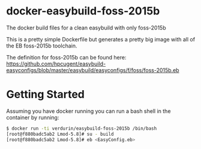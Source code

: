 docker-easybuild-foss-2015b
===========================

The docker build files for a clean easybuild with only foss-2015b

This is a pretty simple Dockerfile but generates a pretty big image with all of the EB foss-2015b toolchain.

The definition for foss-2015b can be found here: 
https://github.com/hpcugent/easybuild-easyconfigs/blob/master/easybuild/easyconfigs/f/foss/foss-2015b.eb


Getting Started
===============

Assuming you have docker running you can run a bash shell in the container by running:

```sh
$ docker run -ti verdurin/easybuild-foss-2015b /bin/bash
[root@f880badc5ab2 Lmod-5.8]# su - build
[root@f880badc5ab2 Lmod-5.8]# eb <EasyConfig.eb>
```

